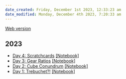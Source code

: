 ```yaml
---
date_created: Friday, December 1st 2023, 12:33:23 am
date_modified: Monday, December 4th 2023, 7:20:33 am
---
```


[Web version](https://saberzero1.github.io/advent-of-code/)

## 2023

- [Day 4: Scratchcards](https://saberzero1.github.io/advent-of-code/2023/day/4.html) [\[Notebook\]](solutions/2023/day/4.ipynb)
- [Day 3: Gear Ratios](https://saberzero1.github.io/advent-of-code/2023/day/3.html) [\[Notebook\]](solutions/2023/day/3.ipynb)
- [Day 2: Cube Conundrum](https://saberzero1.github.io/advent-of-code/2023/day/2.html) [\[Notebook\]](solutions/2023/day/2.ipynb)
- [Day 1: Trebuchet?!](https://saberzero1.github.io/advent-of-code/2023/day/1.html) [\[Notebook\]](solutions/2023/day/1.ipynb)
